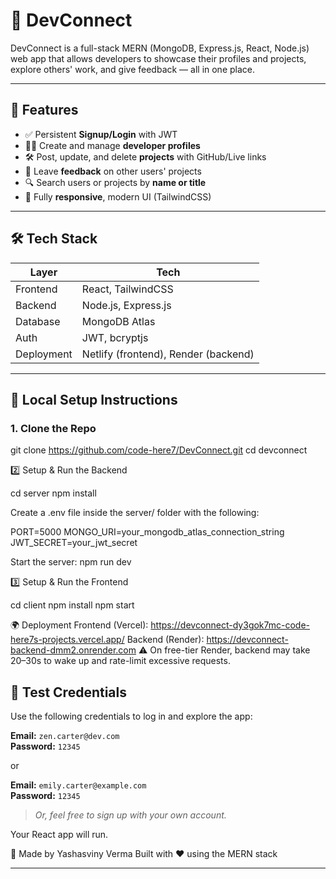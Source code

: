 # 🚀 DevConnect

DevConnect is a full-stack MERN (MongoDB, Express.js, React, Node.js) web app that allows developers to showcase their profiles and projects, explore others' work, and give feedback — all in one place.

---

## 🌟 Features

- ✅ Persistent **Signup/Login** with JWT
- 🧑‍💻 Create and manage **developer profiles**
- 🛠️ Post, update, and delete **projects** with GitHub/Live links
- 💬 Leave **feedback** on other users' projects
- 🔍 Search users or projects by **name or title**
- 📱 Fully **responsive**, modern UI (TailwindCSS)

---

## 🛠️ Tech Stack

| Layer        | Tech                    |
|--------------|--------------------------|
| Frontend     | React, TailwindCSS       |
| Backend      | Node.js, Express.js      |
| Database     | MongoDB Atlas            |
| Auth         | JWT, bcryptjs            |
| Deployment   | Netlify (frontend), Render (backend) |

---

## 🔧 Local Setup Instructions

### 1. Clone the Repo

git clone https://github.com/code-here7/DevConnect.git
cd devconnect

2️⃣ Setup & Run the Backend

cd server
npm install

Create a .env file inside the server/ folder with the following:

PORT=5000
MONGO_URI=your_mongodb_atlas_connection_string
JWT_SECRET=your_jwt_secret


Start the server:
npm run dev

3️⃣ Setup & Run the Frontend

cd client
npm install
npm start

🌍 Deployment
Frontend (Vercel): https://devconnect-dy3gok7mc-code-here7s-projects.vercel.app/
Backend (Render): https://devconnect-backend-dmm2.onrender.com
⚠️ On free-tier Render, backend may take 20–30s to wake up and rate-limit excessive requests.


## 🧪 Test Credentials

Use the following credentials to log in and explore the app:

**Email:** `zen.carter@dev.com`  
**Password:** `12345`

or 

**Email:** `emily.carter@example.com`  
**Password:** `12345`

> _Or, feel free to sign up with your own account._



Your React app will run.

🧠 Made by
Yashasviny Verma
Built with ❤️ using the MERN stack

---
